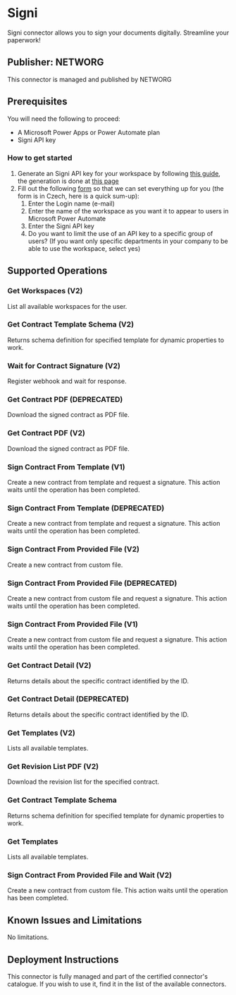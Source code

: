 # Signi


Signi connector allows you to sign your documents digitally. Streamline your paperwork!

## Publisher: NETWORG
This connector is managed and published by NETWORG

## Prerequisites
You will need the following to proceed:

* A Microsoft Power Apps or Power Automate plan
* Signi API key

### How to get started

1. Generate an Signi API key for your workspace by following [this guide](https://signi.refined.site/space/PKNB/383516725), the generation is done at [this page](https://app.signi.com/api)
2. Fill out the following [form](https://go.tntg.cz/ismlouva-signup) so that we can set everything up for you (the form is in Czech, here is a quick sum-up):
   1. Enter the Login name (e-mail)
   2. Enter the name of the workspace as you want it to appear to users in Microsoft Power Automate
   3. Enter the Signi API key
   4. Do you want to limit the use of an API key to a specific group of users?
(If you want only specific departments in your company to be able to use the workspace, select yes)



## Supported Operations

### Get Workspaces (V2)
List all available workspaces for the user.
### Get Contract Template Schema (V2)
Returns schema definition for specified template for dynamic properties to work.
### Wait for Contract Signature (V2)
Register webhook and wait for response.
### Get Contract PDF (DEPRECATED)
Download the signed contract as PDF file.
### Get Contract PDF (V2)
Download the signed contract as PDF file.
### Sign Contract From Template (V1)
Create a new contract from template and request a signature. This action waits until the operation has been completed.
### Sign Contract From Template (DEPRECATED)
Create a new contract from template and request a signature. This action waits until the operation has been completed.
### Sign Contract From Provided File (V2)
Create a new contract from custom file.
### Sign Contract From Provided File (DEPRECATED)
Create a new contract from custom file and request a signature. This action waits until the operation has been completed.
### Sign Contract From Provided File (V1)
Create a new contract from custom file and request a signature. This action waits until the operation has been completed.
### Get Contract Detail (V2)
Returns details about the specific contract identified by the ID.
### Get Contract Detail (DEPRECATED)
Returns details about the specific contract identified by the ID.
### Get Templates (V2)
Lists all available templates.
### Get Revision List PDF (V2)
Download the revision list for the specified contract.
### Get Contract Template Schema
Returns schema definition for specified template for dynamic properties to work.
### Get Templates
Lists all available templates.
### Sign Contract From Provided File and Wait (V2)
Create a new contract from custom file. This action waits until the operation has been completed.

## Known Issues and Limitations

No limitations.

## Deployment Instructions

This connector is fully managed and part of the certified connector's catalogue. If you wish to use it, find it in the list of the available connectors.
